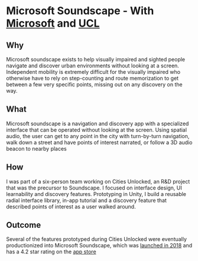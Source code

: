# Microsoft Soundscape - With [Microsoft](https://www.microsoft.com/en-us) and [UCL](https://www.ucl.ac.uk/)

## Why
Microsoft soundscape exists to help visually impaired and sighted people navigate and discover urban environments without looking at a screen. Independent mobility is extremely difficult for the visually impaired who otherwise have to rely on step-counting and route memorization to get between a few very specific points, missing out on any discovery on the way.

## What
Microsoft soundscape is a navigation and discovery app with a specialized interface that can be operated without looking at the screen. Using spatial audio, the user can get to any point in the city with turn-by-turn navigation, walk down a street and have points of interest narrated, or follow a 3D audio beacon to nearby places

## How
I was part of a six-person team working on Cities Unlocked, an R&D project that was the precursor to Soundscape. I focused on interface design, UI learnability and discovery features. Prototyping in Unity, I build a reusable radial interface library, in-app tutorial and a discovery feature that described points of interest as a user walked around.

## Outcome
Several of the features prototyped during Cities Unlocked were eventually productionized into Microsoft Soundscape, which was [launched in 2018](https://techcrunch.com/2018/03/01/microsoft-soundscape-helps-the-visually-impaired-navigate-cities/) and has a 4.2 star rating on the [app store](https://apps.apple.com/us/app/microsoft-soundscape/id1240320677)
